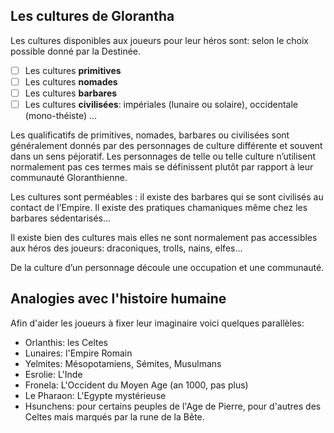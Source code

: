 ## Les cultures de Glorantha

Les cultures disponibles aux joueurs pour leur héros sont: selon le choix possible donné par la Destinée.

- [ ] Les cultures **primitives** 
- [ ] Les cultures **nomades**
- [ ] Les cultures **barbares**
- [ ] Les cultures **civilisées**: impériales (lunaire ou solaire), occidentale (mono-théiste)
 ...

Les qualificatifs de primitives, nomades, barbares ou civilisées sont généralement donnés par des personnages de culture différente et souvent dans un sens péjoratif. Les personnages de telle ou telle culture n’utilisent normalement pas ces termes mais se définissent plutôt par rapport à leur communauté Gloranthienne. 

Les cultures sont perméables : il existe des barbares qui se sont civilisés au contact de l’Empire. Il existe des pratiques chamaniques même chez les barbares sédentarisés… 

Il existe bien des cultures mais elles ne sont normalement pas accessibles aux héros des joueurs: draconiques, trolls, nains, elfes…

De la culture d’un personnage découle une occupation et une communauté. 

## Analogies avec l'histoire humaine

Afin d'aider les joueurs à fixer leur imaginaire voici quelques parallèles: 

* Orlanthis: les Celtes
* Lunaires: l'Empire Romain 
* Yelmites: Mésopotamiens, Sémites, Musulmans
* Esrolie: L'Inde
* Fronela: L'Occident du Moyen Age (an 1000, pas plus)
* Le Pharaon: L'Egypte mystérieuse 
* Hsunchens: pour certains peuples de l'Age de Pierre, pour d'autres des Celtes mais marqués par la rune de la Bête.